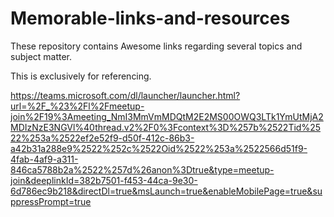 # Memorable-links-and-resources
These repository contains Awesome links regarding several topics and subject matter.

This is exclusively for referencing.


https://teams.microsoft.com/dl/launcher/launcher.html?url=%2F_%23%2Fl%2Fmeetup-join%2F19%3Ameeting_NmI3MmVmMDQtM2E2MS00OWQ3LTk1YmUtMjA2MDIzNzE3NGVl%40thread.v2%2F0%3Fcontext%3D%257b%2522Tid%2522%253a%2522ef2e52f9-d50f-412c-86b3-a42b31a288e9%2522%252c%2522Oid%2522%253a%2522566d51f9-4fab-4af9-a311-846ca5788b2a%2522%257d%26anon%3Dtrue&type=meetup-join&deeplinkId=382b7501-f453-44ca-9e30-6d786ec9b218&directDl=true&msLaunch=true&enableMobilePage=true&suppressPrompt=true


